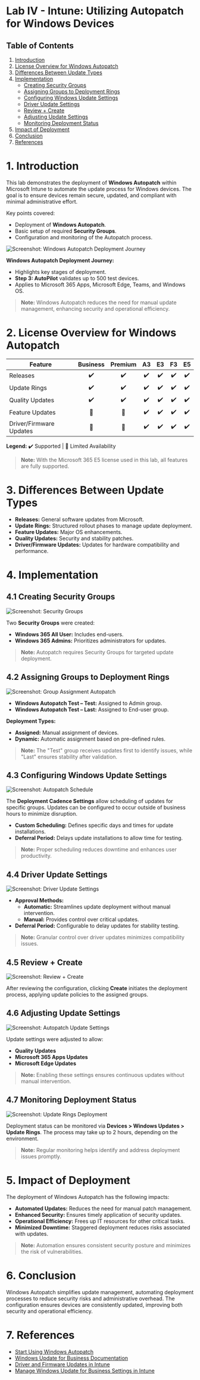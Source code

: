 
# Lab IV - Intune: Utilizing Autopatch for Windows Devices

## Table of Contents
1. [Introduction](#1-introduction)
2. [License Overview for Windows Autopatch](#2-license-overview-for-windows-autopatch)
3. [Differences Between Update Types](#3-differences-between-update-types)
4. [Implementation](#4-implementation)
   - [Creating Security Groups](#41-creating-security-groups)
   - [Assigning Groups to Deployment Rings](#42-assigning-groups-to-deployment-rings)
   - [Configuring Windows Update Settings](#43-configuring-windows-update-settings)
   - [Driver Update Settings](#44-driver-update-settings)
   - [Review + Create](#45-review--create)
   - [Adjusting Update Settings](#46-adjusting-update-settings)
   - [Monitoring Deployment Status](#47-monitoring-deployment-status)
5. [Impact of Deployment](#5-impact-of-deployment)
6. [Conclusion](#6-conclusion)
7. [References](#7-references)

# 1. Introduction

This lab demonstrates the deployment of **Windows Autopatch** within Microsoft Intune to automate the update process for Windows devices. The goal is to ensure devices remain secure, updated, and compliant with minimal administrative effort.

Key points covered:

- Deployment of **Windows Autopatch**.
- Basic setup of required **Security Groups**.
- Configuration and monitoring of the Autopatch process.

![Screenshot: Windows Autopatch Deployment Journey](https://i.imgur.com/U9GBC8D.png)

**Windows Autopatch Deployment Journey:**
- Highlights key stages of deployment.
- **Step 3: AutoPilot** validates up to 500 test devices.
- Applies to Microsoft 365 Apps, Microsoft Edge, Teams, and Windows OS.

> **Note:** Windows Autopatch reduces the need for manual update management, enhancing security and operational efficiency.

# 2. License Overview for Windows Autopatch

| **Feature**                | Business | Premium | A3 | E3 | F3 | E5 |
|----------------------------|:--------:|:-------:|:--:|:--:|:--:|:--:|
| Releases                   | ✔️       | ✔️      | ✔️ | ✔️ | ✔️ | ✔️ |
| Update Rings               | ✔️       | ✔️      | ✔️ | ✔️ | ✔️ | ✔️ |
| Quality Updates            | ✔️       | ✔️      | ✔️ | ✔️ | ✔️ | ✔️ |
| Feature Updates            | 🔶       | 🔶      | ✔️ | ✔️ | ✔️ | ✔️ |
| Driver/Firmware Updates    | 🔶       | 🔶      | ✔️ | ✔️ | ✔️ | ✔️ |

**Legend:** ✔️ Supported | 🔶 Limited Availability

> **Note:** With the Microsoft 365 E5 license used in this lab, all features are fully supported.

# 3. Differences Between Update Types

- **Releases:** General software updates from Microsoft.
- **Update Rings:** Structured rollout phases to manage update deployment.
- **Feature Updates:** Major OS enhancements.
- **Quality Updates:** Security and stability patches.
- **Driver/Firmware Updates:** Updates for hardware compatibility and performance.

# 4. Implementation

## 4.1 Creating Security Groups

![Screenshot: Security Groups](https://i.imgur.com/jVAixUj.png)

Two **Security Groups** were created:

- **Windows 365 All User:** Includes end-users.
- **Windows 365 Admins:** Prioritizes administrators for updates.

> **Note:** Autopatch requires Security Groups for targeted update deployment.

## 4.2 Assigning Groups to Deployment Rings

![Screenshot: Group Assignment Autopatch](https://i.imgur.com/z9luuh2.png)

- **Windows Autopatch Test – Test:** Assigned to Admin group.
- **Windows Autopatch Test – Last:** Assigned to End-user group.

**Deployment Types:**
- **Assigned:** Manual assignment of devices.
- **Dynamic:** Automatic assignment based on pre-defined rules.

> **Note:** The "Test" group receives updates first to identify issues, while "Last" ensures stability after validation.

## 4.3 Configuring Windows Update Settings

![Screenshot: Autopatch Schedule](https://i.imgur.com/qOdP2yG.png)

The **Deployment Cadence Settings** allow scheduling of updates for specific groups. Updates can be configured to occur outside of business hours to minimize disruption.

- **Custom Scheduling:** Defines specific days and times for update installations.
- **Deferral Period:** Delays update installations to allow time for testing.

> **Note:** Proper scheduling reduces downtime and enhances user productivity.

## 4.4 Driver Update Settings

![Screenshot: Driver Update Settings](https://i.imgur.com/SBBNH4J.png)

- **Approval Methods:**
  - **Automatic:** Streamlines update deployment without manual intervention.
  - **Manual:** Provides control over critical updates.
- **Deferral Period:** Configurable to delay updates for stability testing.

> **Note:** Granular control over driver updates minimizes compatibility issues.

## 4.5 Review + Create

![Screenshot: Review + Create](https://imgur.com/VuHnck0)

After reviewing the configuration, clicking **Create** initiates the deployment process, applying update policies to the assigned groups.

## 4.6 Adjusting Update Settings

![Screenshot: Autopatch Update Settings](https://imgur.com/bTv1NJa)

Update settings were adjusted to allow:

- **Quality Updates**
- **Microsoft 365 Apps Updates**
- **Microsoft Edge Updates**

> **Note:** Enabling these settings ensures continuous updates without manual intervention.

## 4.7 Monitoring Deployment Status

![Screenshot: Update Rings Deployment](https://imgur.com/ZA31ztm)

Deployment status can be monitored via **Devices > Windows Updates > Update Rings**. The process may take up to 2 hours, depending on the environment.

> **Note:** Regular monitoring helps identify and address deployment issues promptly.

# 5. Impact of Deployment

The deployment of Windows Autopatch has the following impacts:

- **Automated Updates:** Reduces the need for manual patch management.
- **Enhanced Security:** Ensures timely application of security updates.
- **Operational Efficiency:** Frees up IT resources for other critical tasks.
- **Minimized Downtime:** Staggered deployment reduces risks associated with updates.

> **Note:** Automation ensures consistent security posture and minimizes the risk of vulnerabilities.

# 6. Conclusion

Windows Autopatch simplifies update management, automating deployment processes to reduce security risks and administrative overhead. The configuration ensures devices are consistently updated, improving both security and operational efficiency.

# 7. References

- [Start Using Windows Autopatch](https://learn.microsoft.com/en-us/windows/deployment/windows-autopatch/prepare/windows-autopatch-feature-activation?source=recommendations)
- [Windows Update for Business Documentation](https://learn.microsoft.com/en-us/windows/deployment/update/windows-update-for-business)
- [Driver and Firmware Updates in Intune](https://learn.microsoft.com/en-us/mem/intune/protect/windows-driver-update-management)
- [Manage Windows Update for Business Settings in Intune](https://learn.microsoft.com/en-us/mem/intune/protect/windows-update-for-business-settings)
